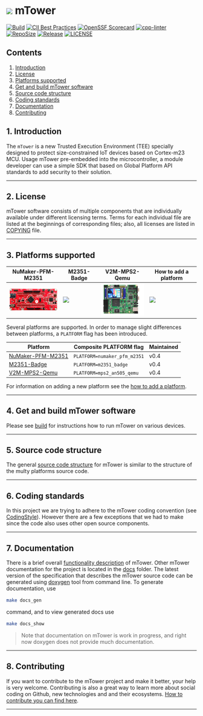 # ![](docs/images/icon/mTower-logo-81_128.png) mTower

[![Build](https://github.com/samsung/mtower/workflows/Build/badge.svg)](https://github.com/samsung/mtower/actions?query=workflow%3ABuild)
[![CII Best Practices](https://bestpractices.coreinfrastructure.org/projects/6108/badge)](https://bestpractices.coreinfrastructure.org/projects/6108)
[![OpenSSF Scorecard](https://api.securityscorecards.dev/projects/github.com/Samsung/mTower/badge)](https://api.securityscorecards.dev/projects/github.com/Samsung/mTower)
[![cpp-linter](https://github.com/cpp-linter/cpp-linter-action/actions/workflows/cpp-linter.yml/badge.svg)](https://github.com/cpp-linter/cpp-linter-action/actions/workflows/cpp-linter.yml)
[![RepoSize](https://img.shields.io/github/repo-size/samsung/mtower.svg)](https://github.com/samsung/mtower)
[![Release](https://img.shields.io/github/v/release/samsung/mtower.svg)](https://github.com/samsung/mtower/releases)
[![LICENSE](https://img.shields.io/github/license/samsung/mtower.svg)](https://github.com/samsung/mtower/blob/master/LICENSE)

## Contents
1. [Introduction](#1-introduction)
2. [License](#2-license)
3. [Platforms supported](#3-platforms-supported)
4. [Get and build mTower software](#4-get-and-build-mtower-software)
5. [Source code structure](#5-source-code-structure)
6. [Coding standards](#6-coding-standards)
7. [Documentation](#7-documentation)
8. [Contributing](#8-contributing)

## 1. Introduction
The `mTower` is a new Trusted Execution Environment (TEE) specially designed
to protect size-constrained IoT devices based on Cortex-m23 MCU. Usage mTower
pre-embedded into the microcontroller, a module developer can use a simple SDK
that based on Global Platform API standards to add security to their solution.

---
## 2. License
mTower software consists of multiple components that are individually available
under different licensing terms. Terms for each individual file are listed at
the beginnings of corresponding files; also, all licenses are listed in
[COPYING] file.

--- 
## 3. Platforms supported

| **NuMaker-PFM-M2351** | **M2351-Badge** | **V2M-MPS2-Qemu** | **How to add a platform** |
|-----------------------|---------------------------|-------------|-----------|
|[![](docs/images/platforms/numaker_pfm_m2351/numaker_pfm_m2351.png)](docs/numaker_pfm_m2351.md)|[![](docs/images/platforms/m2351_badge/m2351_badge.png)](docs/m2351_badge.md) |[![V2M-MPS2-Qemu](docs/images/platforms/v2m-mps2/v2m-mps2.png)](docs/v2m-mps2-qemu.md)|[![](docs/images/platforms/add_new_board.jpg)](docs/port-new-platform.md)|


Several platforms are supported. In order to manage slight differences
between platforms, a `PLATFORM` flag has been introduced.

| Platform              | Composite PLATFORM flag            | Maintained |
|-----------------------|------------------------------------|------------|
| [NuMaker-PFM-M2351]   |`PLATFORM=numaker_pfm_m2351`        | v0.4       |
| [M2351-Badge]         |`PLATFORM=m2351_badge`              | v0.4       |
| [V2M-MPS2-Qemu]       |`PLATFORM=mps2_an505_qemu`          | v0.4       |

For information on adding a new platform see the [how to add a platform].

---
## 4. Get and build mTower software
Please see [build] for instructions how to run mTower on various devices.

---
## 5. Source code structure
The general [source code structure] for mTower is similar to the structure of the
multy platforms source code.

---
## 6. Coding standards
In this project we are trying to adhere to the mTower coding convention 
(see [CodingStyle]). However there are a few exceptions that we had to make since
the code also uses other open source components.

---
## 7. Documentation
There is a brief overall [functionality description](docs/mtower_functionality_description.md) of mTower. Other mTower documentation for the project is located in the [docs] folder. The latest version of the specification that describes the mTower source code can be generated using [doxygen] tool from command line. To generate documentation, use

```sh
make docs_gen
```
command, and to view generated docs use

```sh
make docs_show
```
> Note that documentation on mTower is work in progress, and right now doxygen does not provide much documentation.

---
## 8. Contributing
If you want to contribute to the mTower project and make it better, your help is
very welcome. Contributing is also a great way to learn more about social
coding on Github, new technologies and and their ecosystems. [How to contribute
you can find here](.github/CONTRIBUTING.md).

---

[docs]: ./docs
[COPYING]: COPYING
[build]: docs/build.md
[how to add a platform]: docs/port-new-platform.md
[CodingStyle]: docs/mtower-coding-standard.md
[source code structure]: docs/source-code-structure.md
[doxygen]: http://www.doxygen.nl
[NuMaker-PFM-M2351]: http://www.nuvoton.com.cn/hq/products/iot-solution/iot-platform/numaker-maker-platform/numaker-pfm-m2351?__locale=en
[M2351-Badge]: docs/schemes/m2351_badge
[V2M-MPS2-Qemu]: https://developer.arm.com/documentation/100964/1114/Microcontroller-Prototyping-System-2?lang=en
